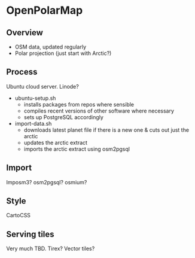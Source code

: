 # OpenPolarMap

## Overview

- OSM data, updated regularly
- Polar projection (just start with Arctic?)

## Process

Ubuntu cloud server. Linode?

- ubuntu-setup.sh
    - installs packages from repos where sensible
    - compiles recent versions of other software where necessary
    - sets up PostgreSQL accordingly
- import-data.sh
    - downloads latest planet file if there is a new one & cuts out just the arctic
    - updates the arctic extract
    - imports the arctic extract using osm2pgsql

## Import

Imposm3? osm2pgsql? osmium?

## Style

CartoCSS

## Serving tiles

Very much TBD. Tirex? Vector tiles?


